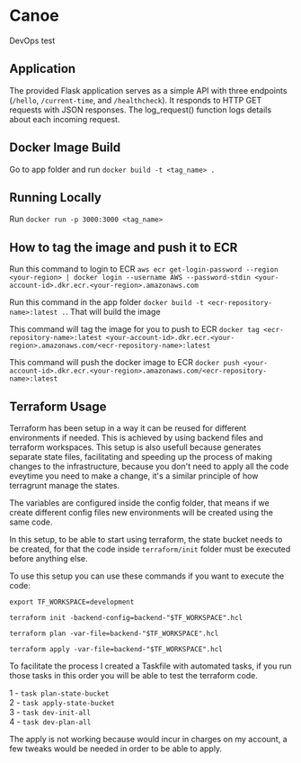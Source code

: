 # Canoe
DevOps test

## Application

The provided Flask application serves as a simple API with three endpoints (`/hello`, `/current-time`, and `/healthcheck`). It responds to HTTP GET requests with JSON responses. The log_request() function logs details about each incoming request.

## Docker Image Build

Go to app folder and run `docker build -t <tag_name> .`

## Running Locally

Run `docker run -p 3000:3000 <tag_name>`

## How to tag the image and push it to ECR

Run this command to login to ECR
`aws ecr get-login-password --region <your-region> | docker login --username AWS --password-stdin <your-account-id>.dkr.ecr.<your-region>.amazonaws.com`

Run this command in the app folder `docker build -t <ecr-repository-name>:latest .`. That will build the image

This command will tag the image for you to push to ECR
`docker tag <ecr-repository-name>:latest <your-account-id>.dkr.ecr.<your-region>.amazonaws.com/<ecr-repository-name>:latest`

This command will push the docker image to ECR
`docker push <your-account-id>.dkr.ecr.<your-region>.amazonaws.com/<ecr-repository-name>:latest`

## Terraform Usage

Terraform has been setup in a way it can be reused for different environments if needed. This is achieved by using backend files and terraform workspaces. This setup is also usefull because generates separate state files, facilitating and speeding up the process of making changes to the infrastructure, because you don't need to apply all the code eveytime you need to make a change, it's a similar principle of how terragrunt manage the states.

The variables are configured inside the config folder, that means if we create different config files new environments will be created using the same code.

In this setup, to be able to start using terraform, the state bucket needs to be created, for that the code inside `terraform/init` folder must be executed before anything else.

To use this setup you can use these commands if you want to execute the code:

`export TF_WORKSPACE=development`

`terraform init -backend-config=backend-"$TF_WORKSPACE".hcl`

`terraform plan -var-file=backend-"$TF_WORKSPACE".hcl`

`terraform apply -var-file=backend-"$TF_WORKSPACE".hcl`

To facilitate the process I created a Taskfile with automated tasks, if you run those tasks in this order you will be able to test the terraform code.

1 - `task plan-state-bucket` \
2 - `task apply-state-bucket` \
3 - `task dev-init-all` \
4 - `task dev-plan-all`

The apply is not working because would incur in charges on my account, a few tweaks would be needed in order to be able to apply.
